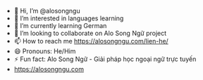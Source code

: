 - 👋 Hi, I’m @alosongngu
- 👀 I’m interested in languages learning
- 🌱 I’m currently learning German
- 💞️ I’m looking to collaborate on Alo Song Ngữ project
- 📫 How to reach me https://alosongngu.com/lien-he/
- 😄 Pronouns: He/Him
- ⚡ Fun fact: Alo Song Ngữ - Giải pháp học ngoại ngữ trực tuyến
- https://alosongngu.com

<!---
alosongngu/alosongngu is a ✨ special ✨ repository because its `README.md` (this file) appears on your GitHub profile.
You can click the Preview link to take a look at your changes.
--->
